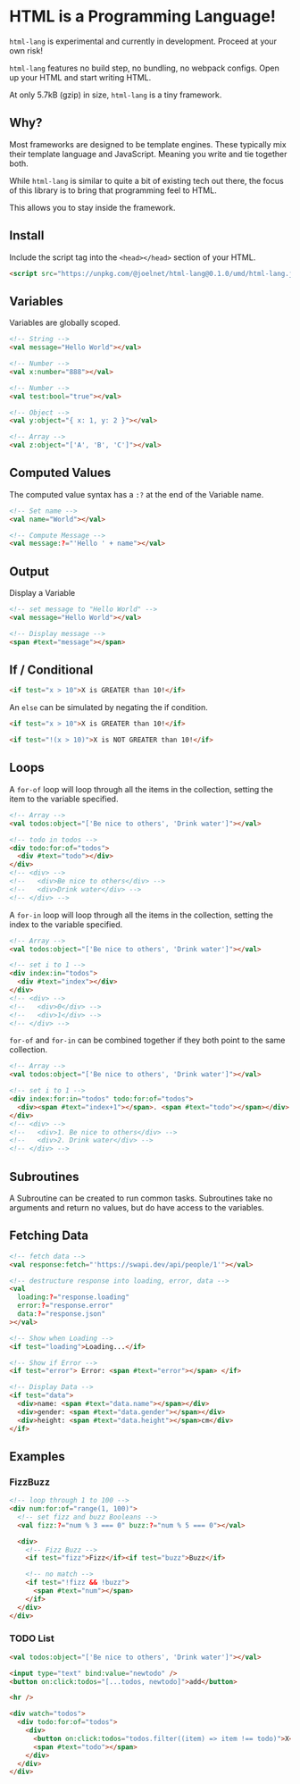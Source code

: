 # HTML is a Programming Language!

`html-lang` is experimental and currently in development. Proceed at your own risk!

`html-lang` features no build step, no bundling, no webpack configs. Open up your HTML and start writing HTML.

At only 5.7kB (gzip) in size, `html-lang` is a tiny framework.

## Why?

Most frameworks are designed to be template engines. These typically mix their template language and JavaScript. Meaning you write and tie together both.

While `html-lang` is similar to quite a bit of existing tech out there, the focus of this library is to bring that programming feel to HTML.

This allows you to stay inside the framework.

## Install

Include the script tag into the `<head></head>` section of your HTML.

```html
<script src="https://unpkg.com/@joelnet/html-lang@0.1.0/umd/html-lang.js"></script>
```

## Variables

Variables are globally scoped.

```html
<!-- String -->
<val message="Hello World"></val>

<!-- Number -->
<val x:number="888"></val>

<!-- Number -->
<val test:bool="true"></val>

<!-- Object -->
<val y:object="{ x: 1, y: 2 }"></val>

<!-- Array -->
<val z:object="['A', 'B', 'C']"></val>
```

## Computed Values

The computed value syntax has a `:?` at the end of the Variable name.

```html
<!-- Set name -->
<val name="World"></val>

<!-- Compute Message -->
<val message:?="'Hello ' + name"></val>
```

## Output

Display a Variable

```html
<!-- set message to "Hello World" -->
<val message="Hello World"></val>

<!-- Display message -->
<span #text="message"></span>
```

## If / Conditional

```html
<if test="x > 10">X is GREATER than 10!</if>
```

An `else` can be simulated by negating the if condition.

```html
<if test="x > 10">X is GREATER than 10!</if>

<if test="!(x > 10)">X is NOT GREATER than 10!</if>
```

## Loops

A `for-of` loop will loop through all the items in the collection, setting the item to the variable specified.

```html
<!-- Array -->
<val todos:object="['Be nice to others', 'Drink water']"></val>

<!-- todo in todos -->
<div todo:for:of="todos">
  <div #text="todo"></div>
</div>
<!-- <div> -->
<!--   <div>Be nice to others</div> -->
<!--   <div>Drink water</div> -->
<!-- </div> -->
```

A `for-in` loop will loop through all the items in the collection, setting the index to the variable specified.

```html
<!-- Array -->
<val todos:object="['Be nice to others', 'Drink water']"></val>

<!-- set i to 1 -->
<div index:in="todos">
  <div #text="index"></div>
</div>
<!-- <div> -->
<!--   <div>0</div> -->
<!--   <div>1</div> -->
<!-- </div> -->
```

`for-of` and `for-in` can be combined together if they both point to the same collection.

```html
<!-- Array -->
<val todos:object="['Be nice to others', 'Drink water']"></val>

<!-- set i to 1 -->
<div index:for:in="todos" todo:for:of="todos">
  <div><span #text="index+1"></span>. <span #text="todo"></span></div>
</div>
<!-- <div> -->
<!--   <div>1. Be nice to others</div> -->
<!--   <div>2. Drink water</div> -->
<!-- </div> -->
```

## Subroutines

A Subroutine can be created to run common tasks. Subroutines take no arguments and return no values, but do have access to the variables.

## Fetching Data

```html
<!-- fetch data -->
<val response:fetch="'https://swapi.dev/api/people/1'"></val>

<!-- destructure response into loading, error, data -->
<val
  loading:?="response.loading"
  error:?="response.error"
  data:?="response.json"
></val>

<!-- Show when Loading -->
<if test="loading">Loading...</if>

<!-- Show if Error -->
<if test="error"> Error: <span #text="error"></span> </if>

<!-- Display Data -->
<if test="data">
  <div>name: <span #text="data.name"></span></div>
  <div>gender: <span #text="data.gender"></span></div>
  <div>height: <span #text="data.height"></span>cm</div>
</if>
```

## Examples

### FizzBuzz

```html
<!-- loop through 1 to 100 -->
<div num:for:of="range(1, 100)">
  <!-- set fizz and buzz Booleans -->
  <val fizz:?="num % 3 === 0" buzz:?="num % 5 === 0"></val>

  <div>
    <!-- Fizz Buzz -->
    <if test="fizz">Fizz</if><if test="buzz">Buzz</if>

    <!-- no match -->
    <if test="!fizz && !buzz">
      <span #text="num"></span>
    </if>
  </div>
</div>
```

### TODO List

```html
<val todos:object="['Be nice to others', 'Drink water']"></val>

<input type="text" bind:value="newtodo" />
<button on:click:todos="[...todos, newtodo]">add</button>

<hr />

<div watch="todos">
  <div todo:for:of="todos">
    <div>
      <button on:click:todos="todos.filter((item) => item !== todo)">X</button>
      <span #text="todo"></span>
    </div>
  </div>
</div>
```
